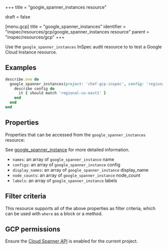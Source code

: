 +++
title = "google_spanner_instances resource"

draft = false


[menu.gcp]
title = "google_spanner_instances"
identifier = "inspec/resources/gcp/google_spanner_instances resource"
parent = "inspec/resources/gcp"
+++

Use the `google_spanner_instances` InSpec audit resource to to test a Google Cloud Instance resource.

## Examples

```ruby
describe.one do
  google_spanner_instances(project: 'chef-gcp-inspec', config: 'regional-us-east1').configs.each do |config|
    describe config do
      it { should match 'regional-us-east1' }
    end
  end
end
```

## Properties

Properties that can be accessed from the `google_spanner_instances` resource:

See [google_spanner_instance](google_spanner_instance) for more detailed information.

  * `names`: an array of `google_spanner_instance` name
  * `configs`: an array of `google_spanner_instance` config
  * `display_names`: an array of `google_spanner_instance` display_name
  * `node_counts`: an array of `google_spanner_instance` node_count
  * `labels`: an array of `google_spanner_instance` labels

## Filter criteria

This resource supports all of the above properties as filter criteria, which can be used
with `where` as a block or a method.

## GCP permissions

Ensure the [Cloud Spanner API](https://console.cloud.google.com/apis/library/spanner.googleapis.com/) is enabled for the current project.
